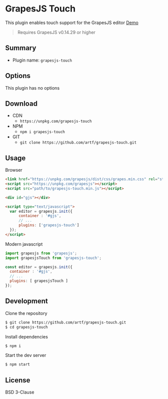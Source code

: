 # GrapesJS Touch

This plugin enables touch support for the GrapesJS editor [Demo](https://grapesjs.com/demo.html)

> Requires GrapesJS v0.14.29 or higher





## Summary

* Plugin name: `grapesjs-touch`





## Options

This plugin has no options





## Download

* CDN
  * `https://unpkg.com/grapesjs-touch`
* NPM
  * `npm i grapesjs-touch`
* GIT
  * `git clone https://github.com/artf/grapesjs-touch.git`





## Usage

Browser
```html
<link href="https://unpkg.com/grapesjs/dist/css/grapes.min.css" rel="stylesheet"/>
<script src="https://unpkg.com/grapesjs"></script>
<script src="path/to/grapesjs-touch.min.js"></script>

<div id="gjs"></div>

<script type="text/javascript">
  var editor = grapesjs.init({
      container : '#gjs',
      // ...
      plugins: ['grapesjs-touch']
  });
</script>
```

Modern javascript
```js
import grapesjs from 'grapesjs';
import grapesjsTouch from 'grapesjs-touch';

const editor = grapesjs.init({
  container : '#gjs',
  // ...
  plugins: [ grapesjsTouch ]
});
```






## Development

Clone the repository

```sh
$ git clone https://github.com/artf/grapesjs-touch.git
$ cd grapesjs-touch
```

Install dependencies

```sh
$ npm i
```

Start the dev server

```sh
$ npm start
```





## License

BSD 3-Clause
